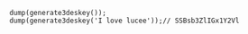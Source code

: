 ```luceescript+trycf
	dump(generate3deskey());
	dump(generate3deskey('I love lucee'));// SSBsb3ZlIGx1Y2Vl
```
